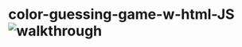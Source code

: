 # color-guessing-game-w-html-JS![walkthrough](https://user-images.githubusercontent.com/99822844/162679088-50d865e1-1080-4e55-be5d-203f05c91562.gif)
